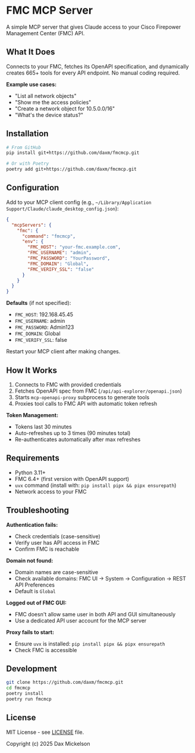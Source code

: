 # FMC MCP Server

A simple MCP server that gives Claude access to your Cisco Firepower Management Center (FMC) API.

## What It Does

Connects to your FMC, fetches its OpenAPI specification, and dynamically creates 665+ tools for every API endpoint. No manual coding required.

**Example use cases:**
- "List all network objects"
- "Show me the access policies"
- "Create a network object for 10.5.0.0/16"
- "What's the device status?"

## Installation

```bash
# From GitHub
pip install git+https://github.com/daxm/fmcmcp.git

# Or with Poetry
poetry add git+https://github.com/daxm/fmcmcp.git
```

## Configuration

Add to your MCP client config (e.g., `~/Library/Application Support/Claude/claude_desktop_config.json`):

```json
{
  "mcpServers": {
    "fmc": {
      "command": "fmcmcp",
      "env": {
        "FMC_HOST": "your-fmc.example.com",
        "FMC_USERNAME": "admin",
        "FMC_PASSWORD": "YourPassword",
        "FMC_DOMAIN": "Global",
        "FMC_VERIFY_SSL": "false"
      }
    }
  }
}
```

**Defaults** (if not specified):
- `FMC_HOST`: 192.168.45.45
- `FMC_USERNAME`: admin
- `FMC_PASSWORD`: Admin123
- `FMC_DOMAIN`: Global
- `FMC_VERIFY_SSL`: false

Restart your MCP client after making changes.

## How It Works

1. Connects to FMC with provided credentials
2. Fetches OpenAPI spec from FMC (`/api/api-explorer/openapi.json`)
3. Starts `mcp-openapi-proxy` subprocess to generate tools
4. Proxies tool calls to FMC API with automatic token refresh

**Token Management:**
- Tokens last 30 minutes
- Auto-refreshes up to 3 times (90 minutes total)
- Re-authenticates automatically after max refreshes

## Requirements

- Python 3.11+
- FMC 6.4+ (first version with OpenAPI support)
- `uvx` command (install with: `pip install pipx && pipx ensurepath`)
- Network access to your FMC

## Troubleshooting

**Authentication fails:**
- Check credentials (case-sensitive)
- Verify user has API access in FMC
- Confirm FMC is reachable

**Domain not found:**
- Domain names are case-sensitive
- Check available domains: FMC UI → System → Configuration → REST API Preferences
- Default is `Global`

**Logged out of FMC GUI:**
- FMC doesn't allow same user in both API and GUI simultaneously
- Use a dedicated API user account for the MCP server

**Proxy fails to start:**
- Ensure `uvx` is installed: `pip install pipx && pipx ensurepath`
- Check FMC is accessible

## Development

```bash
git clone https://github.com/daxm/fmcmcp.git
cd fmcmcp
poetry install
poetry run fmcmcp
```

## License

MIT License - see [LICENSE](LICENSE) file.

Copyright (c) 2025 Dax Mickelson
